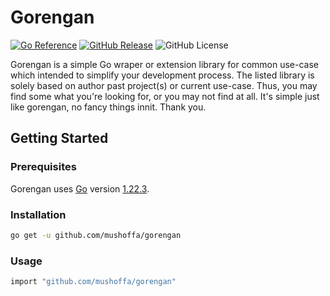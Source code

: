 # Gorengan

[![Go Reference](https://pkg.go.dev/badge/github.com/mushoffa/gorengan.svg)](https://pkg.go.dev/github.com/mushoffa/gorengan)
[![GitHub Release](https://img.shields.io/github/v/release/mushoffa/gorengan.svg)](https://github.com/mushoffa/gorengan/releases)
![GitHub License](https://img.shields.io/github/license/mushoffa/gorengan)

Gorengan is a simple Go wraper or extension library for common use-case which intended to simplify your development process. The listed library is solely based on author past project(s) or current use-case. Thus, you may find some what you're looking for, or you may not find at all. It's simple just like gorengan, no fancy things innit. Thank you.

## Getting Started
### Prerequisites
Gorengan uses [Go](https://golang.org/doc/install) version [1.22.3](https://go.dev/doc/devel/release#go1.22.3).

### Installation
```sh
go get -u github.com/mushoffa/gorengan
```
### Usage
```sh
import "github.com/mushoffa/gorengan"
```